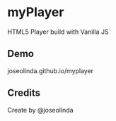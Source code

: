 # myPlayer
HTML5 Player build with Vanilla JS

## Demo
joseolinda.github.io/myplayer

## Credits
Create by @joseolinda
